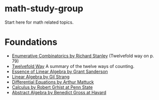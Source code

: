 # math-study-group
Start here for math related topics.

# Foundations
- [Enumerative Combinatorics by Richard Stanley](http://www-math.mit.edu/~rstan/ec/ec1.pdf) (Twelvefold way on p. 79)
- [Twelvefold Way](https://www.johndcook.com/TwelvefoldWay.pdf) A summary of the twelve ways of counting.
- [Essence of Linear Algebra by Grant Sanderson](https://www.youtube.com/watch?v=WUvTyaaNkzM&list=PLZHQObOWTQDMsr9K-rj53DwVRMYO3t5Yr)
- [Linear Algebra by Gil Strang](https://www.youtube.com/playlist?list=PLE7DDD91010BC51F8)
- [Differential Equations by Arthur Mattuck](https://www.youtube.com/playlist?list=PLEC88901EBADDD980)
- [Calculus by Robert Grhist at Penn State](https://www.youtube.com/watch?v=nqDVJFlahpU&index=1&list=PLKc2XOQp0dMwj9zAXD5LlWpriIXIrGaNb)
- [Abstract Algebra by Benedict Gross at Havard](https://www.extension.harvard.edu/open-learning-initiative/abstract-algebra)
